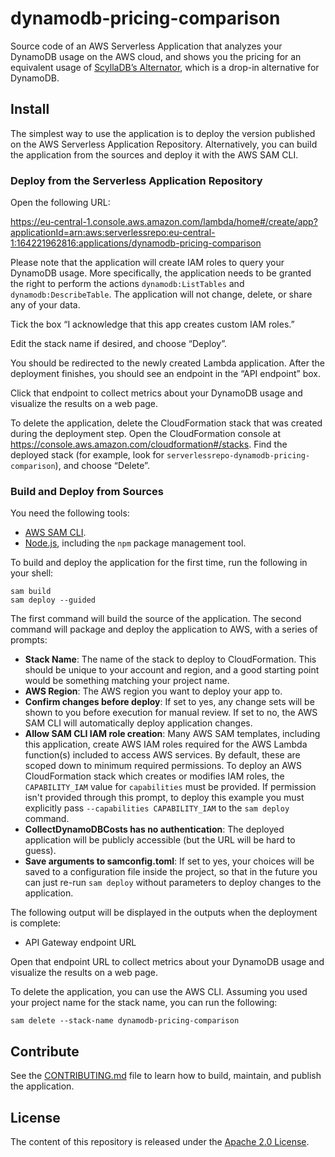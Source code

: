 # dynamodb-pricing-comparison

Source code of an AWS Serverless Application that analyzes your DynamoDB usage on the AWS cloud, and shows you the pricing for an equivalent usage of [ScyllaDB’s Alternator](https://resources.scylladb.com/dynamodb-replacement), which is a drop-in alternative for DynamoDB.

## Install

The simplest way to use the application is to deploy the version published on the AWS Serverless Application Repository. Alternatively, you can build the application from the sources and deploy it with the AWS SAM CLI.

### Deploy from the Serverless Application Repository

Open the following URL:

https://eu-central-1.console.aws.amazon.com/lambda/home#/create/app?applicationId=arn:aws:serverlessrepo:eu-central-1:164221962816:applications/dynamodb-pricing-comparison

Please note that the application will create IAM roles to query your DynamoDB usage. More specifically, the application needs to be granted the right to perform the actions `dynamodb:ListTables` and `dynamodb:DescribeTable`. The application will not change, delete, or share any of your data.

Tick the box “I acknowledge that this app creates custom IAM roles.”

Edit the stack name if desired, and choose “Deploy”.

You should be redirected to the newly created Lambda application. After the deployment finishes, you should see an endpoint in the “API endpoint” box.

Click that endpoint to collect metrics about your DynamoDB usage and visualize the results on a web page.

To delete the application, delete the CloudFormation stack that was created during the deployment step. Open the CloudFormation console at https://console.aws.amazon.com/cloudformation#/stacks. Find the deployed stack (for example, look for `serverlessrepo-dynamodb-pricing-comparison`), and choose “Delete”.

### Build and Deploy from Sources

You need the following tools:

- [AWS SAM CLI](https://docs.aws.amazon.com/serverless-application-model/latest/developerguide/serverless-sam-cli-install.html).
- [Node.js](https://nodejs.org/en/), including the `npm` package management tool.

To build and deploy the application for the first time, run the following in your shell:

~~~ shell
sam build
sam deploy --guided
~~~

The first command will build the source of the application. The second command will package and deploy the application to AWS, with a series of prompts:

* **Stack Name**: The name of the stack to deploy to CloudFormation. This should be unique to your account and region, and a good starting point would be something matching your project name.
* **AWS Region**: The AWS region you want to deploy your app to.
* **Confirm changes before deploy**: If set to yes, any change sets will be shown to you before execution for manual review. If set to no, the AWS SAM CLI will automatically deploy application changes.
* **Allow SAM CLI IAM role creation**: Many AWS SAM templates, including this application, create AWS IAM roles required for the AWS Lambda function(s) included to access AWS services. By default, these are scoped down to minimum required permissions. To deploy an AWS CloudFormation stack which creates or modifies IAM roles, the `CAPABILITY_IAM` value for `capabilities` must be provided. If permission isn't provided through this prompt, to deploy this example you must explicitly pass `--capabilities CAPABILITY_IAM` to the `sam deploy` command.
* **CollectDynamoDBCosts has no authentication**: The deployed application will be publicly accessible (but the URL will be hard to guess).
* **Save arguments to samconfig.toml**: If set to yes, your choices will be saved to a configuration file inside the project, so that in the future you can just re-run `sam deploy` without parameters to deploy changes to the application.

The following output will be displayed in the outputs when the deployment is complete:
* API Gateway endpoint URL

Open that endpoint URL to collect metrics about your DynamoDB usage and visualize the results on a web page.

To delete the application, you can use the AWS CLI. Assuming you used your project name for the stack name, you can run the following:

~~~ shell
sam delete --stack-name dynamodb-pricing-comparison
~~~

## Contribute

See the [CONTRIBUTING.md](./CONTRIBUTING.md) file to learn how to build, maintain, and publish the application.

## License

The content of this repository is released under the [Apache 2.0 License](./LICENSE.txt).
